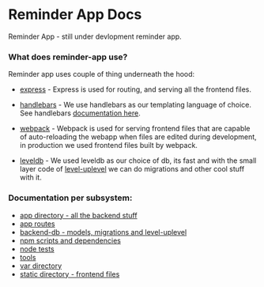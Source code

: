 # Reminder App Docs

Reminder App - still under devlopment reminder app.

### What does reminder-app use?

Reminder app uses couple of thing underneath the hood:
  * [express](https://expressjs.com) - Express is used for routing,
  and serving all the frontend files.

  * [handlebars](https://github.com/ericf/express-handlebars) - We use handlebars
  as our templating language of choice. See handlebars [documentation here](https:handlebarsjs.com).

  * [webpack](https://webpack.js.org) - Webpack is used for serving frontend files that are capable of
  auto-reloading the webapp when files are edited during development, in production we used frontend files
  built by webpack.

  * [leveldb](https://github.com/level/level) - We used leveldb as our choice of db, its fast and
  with the small layer code of [level-uplevel](https://github.com/priyankp10/level-uplevel) we can do
  migrations and other cool stuff with it.

### Documentation per subsystem:
  * [app directory - all the backend stuff](app-directory.md)
  * [app routes](app-directory.md#routes-directory-and-adding-a-route)
  * [backend-db - models, migrations and level-uplevel](app-directory.md#models-directory)
  * [npm scripts and dependencies](npm-scripts-and-dependencies.md)
  * [node tests](node-tests.md)
  * [tools](tools.md)
  * [var directory](var-directory.md)
  * [static directory - frontend files](static-directory.md)


